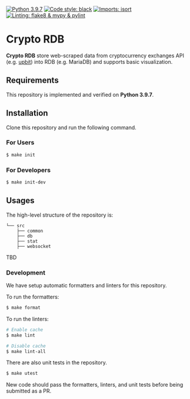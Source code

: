 [![Python 3.9.7](https://img.shields.io/badge/python-3.9.7-blue.svg)](https://www.python.org/downloads/release/python-397/)
[![Code style: black](https://img.shields.io/badge/code%20style-black-000000.svg)](https://github.com/psf/black)
[![Imports: isort](https://img.shields.io/badge/imports-isort-white)](https://pycqa.github.io/isort/)
[![Linting: flake8 & mypy & pylint](https://img.shields.io/badge/linting-flake8%20%26%20mypy%20%26%20pylint-green)](https://pypi.org/project/pytest-pylint/)

# Crypto RDB

**Crypto RDB** store web-scraped data from cryptocurrency exchanges API (e.g. [upbit](https://docs.upbit.com/)) into RDB (e.g. MariaDB) and supports basic visualization.

## Requirements

This repository is implemented and verified on **Python 3.9.7**.

## Installation

Clone this repository and run the following command.

### For Users
```bash
$ make init
```

### For Developers
```bash
$ make init-dev
```

## Usages

The high-level structure of the repository is:

    └── src
        ├── common
        ├── db
        ├── stat
        ├── websocket

TBD

### Development

We have setup automatic formatters and linters for this repository.

To run the formatters:

```bash
$ make format
```

To run the linters:

```bash
# Enable cache
$ make lint

# Disable cache
$ make lint-all
```

There are also unit tests in the repository.

```bash
$ make utest
```

New code should pass the formatters, linters, and unit tests before being submitted as a PR.
